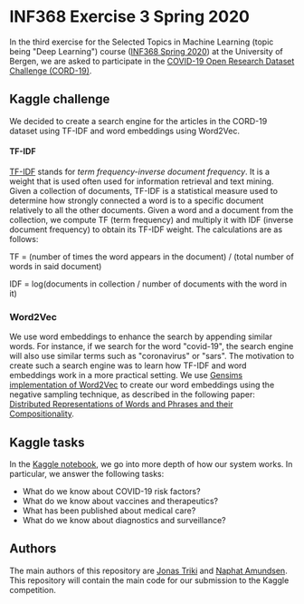 # INF368 Exercise 3 Spring 2020
In the third exercise for the Selected Topics in Machine Learning (topic being "Deep Learning") course ([INF368 Spring 2020](https://www.uib.no/en/course/INF368?sem=2020v)) at the University of Bergen, we are asked to participate in the [COVID-19 Open Research Dataset Challenge (CORD-19)](https://www.kaggle.com/allen-institute-for-ai/CORD-19-research-challenge).

## Kaggle challenge
We decided to create a search engine for the articles in the CORD-19 dataset using TF-IDF and word embeddings using Word2Vec.

#### TF-IDF 
[TF-IDF](http://tfidf.com/) stands for *term frequency-inverse document frequency*. It is a weight that is used often used for information retrieval and text mining. Given a collection of documents, TF-IDF is a statistical measure used to determine how strongly connected a word is to a specific document relatively to all the other documents. Given a word and a document from the collection, we compute TF (term frequency) and multiply it with IDF (inverse document frequency) to obtain its TF-IDF weight. The calculations are as follows:

TF = (number of times the word appears in the document) / (total number of words in said document)

IDF = log(documents in collection / number of documents with the word in it)

### Word2Vec
We use word embeddings to enhance the search by appending similar words. For instance, if we search for the word "covid-19", the search engine will also use similar terms such as "coronavirus" or "sars". The motivation to create such a search engine was to learn how TF-IDF and word embeddings work in a more practical setting. We use [Gensims implementation of Word2Vec](https://radimrehurek.com/gensim/models/word2vec.html) to create our word embeddings using the negative sampling technique, as described in the following paper: [Distributed Representations of Words and Phrases and their Compositionality](https://arxiv.org/pdf/1310.4546.pdf).

## Kaggle tasks
In the [Kaggle notebook](https://www.kaggle.com/trikiuib/coordle-search-engine-using-word2vec-and-tf-idf), we go into more depth of how our system works. In particular, we answer the following tasks:
* What do we know about COVID-19 risk factors?
* What do we know about vaccines and therapeutics?
* What has been published about medical care?
* What do we know about diagnostics and surveillance?

## Authors
The main authors of this repository are [Jonas Triki](https://github.com/JonasTriki) and [Naphat Amundsen](https://github.com/Laohachot). This repository will contain the main code for our submission to the Kaggle competition.

